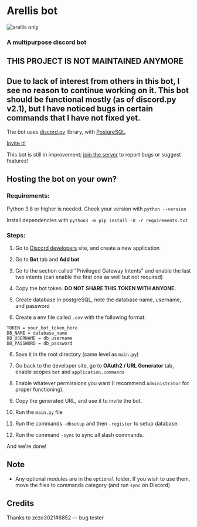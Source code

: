 # **Arellis bot**
![arellis only](https://user-images.githubusercontent.com/105272951/210510607-4a07dc8a-d4ef-4058-b0da-4b0d709ef2cc.png)

### A multipurpose discord bot

## THIS PROJECT IS NOT MAINTAINED ANYMORE
Due to lack of interest from others in this bot, I see no reason to continue working on it. This bot should be functional mostly (as of discord.py v2.1), but I have noticed bugs in certain commands that I have not fixed yet.
---
The bot uses [discord.py](https://github.com/Rapptz/discord.py) library, with [PostgreSQL](https://www.postgresql.org/).

[Invite it!](https://discord.com/api/oauth2/authorize?client_id=1061852563084947546&permissions=8&scope=bot%20applications.commands)

This bot is still in improvement; [join the server](https://discord.gg/gjRfPR8Rcm) to report bugs or suggest features!

## Hosting the bot on your own?

### Requirements:
Python 3.8 or higher is needed. Check your version with `python --version`

Install dependencies with `python3 -m pip install -U -r requirements.txt`

### Steps:
1. Go to [Discord developers](https://discord.com/developers/applications) site, and create a new application
2. Go to **Bot** tab and **Add bot**
3. Go to the section called "Privileged Gateway Intents" and enable the last two intents (can enable the first one as well but not required)
4. Copy the bot token. **DO NOT SHARE THIS TOKEN WITH ANYONE.**

5. Create database in postgreSQL, note the database name, username, and password
6. Create a env file called `.env` with the following format:
```
TOKEN = your_bot_token_here
DB_NAME = database_name
DB_USERNAME = db_username
DB_PASSWORD = db_password
```
6. Save it in the root directory (same level as `main.py`)

7. Go back to the developer site, go to **OAuth2 / URL Generator** tab, enable scopes `bot` and `application.commands`
8. Enable whatever permissions you want (I recommend `Administrator` for proper functioning).
9. Copy the generated URL, and use it to invite the bot.

10. Run the `main.py` file
11. Run the commands `-dbsetup` and then `-register` to setup database.
12. Run the command `-sync` to sync all slash commands.

And we're done!

## Note
* Any optional modules are in the `optional` folder. If you wish to use them, move the files to commands category (and run `sync` on Discord)

## Credits
Thanks to zezo3021#6852 — bug tester
